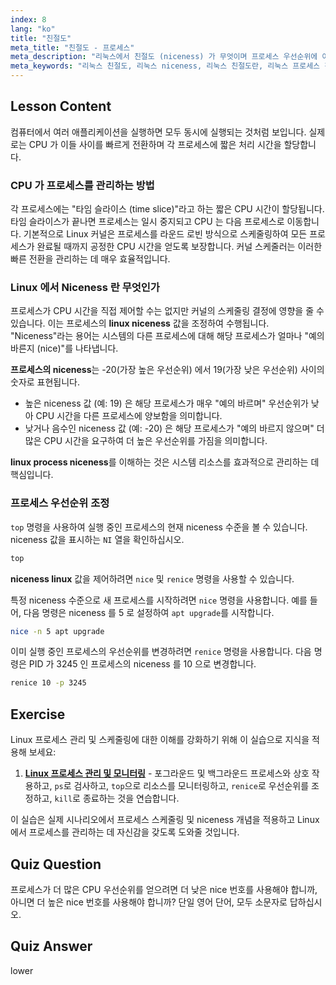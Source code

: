 ```yaml
---
index: 8
lang: "ko"
title: "친절도"
meta_title: "친절도 - 프로세스"
meta_description: "리눅스에서 친절도 (niceness) 가 무엇이며 프로세스 우선순위에 어떻게 영향을 미치는지 알아보세요. 이 강의에서는 리눅스 프로세스 친절도와 nice 및 renice 명령어를 사용하여 CPU 스케줄링을 관리하고 시스템 성능을 개선하는 방법을 설명합니다."
meta_keywords: "리눅스 친절도, 리눅스 niceness, 리눅스 친절도란, 리눅스 프로세스 친절도, 프로세스 친절도, 프로세스 우선순위, nice 명령어, renice 명령어, CPU 스케줄링"
---
```


## Lesson Content

컴퓨터에서 여러 애플리케이션을 실행하면 모두 동시에 실행되는 것처럼 보입니다. 실제로는 CPU 가 이들 사이를 빠르게 전환하며 각 프로세스에 짧은 처리 시간을 할당합니다.

### CPU 가 프로세스를 관리하는 방법

각 프로세스에는 "타임 슬라이스 (time slice)"라고 하는 짧은 CPU 시간이 할당됩니다. 타임 슬라이스가 끝나면 프로세스는 일시 중지되고 CPU 는 다음 프로세스로 이동합니다. 기본적으로 Linux 커널은 프로세스를 라운드 로빈 방식으로 스케줄링하여 모든 프로세스가 완료될 때까지 공정한 CPU 시간을 얻도록 보장합니다. 커널 스케줄러는 이러한 빠른 전환을 관리하는 데 매우 효율적입니다.

### Linux 에서 Niceness 란 무엇인가

프로세스가 CPU 시간을 직접 제어할 수는 없지만 커널의 스케줄링 결정에 영향을 줄 수 있습니다. 이는 프로세스의 **linux niceness** 값을 조정하여 수행됩니다. "Niceness"라는 용어는 시스템의 다른 프로세스에 대해 해당 프로세스가 얼마나 "예의 바른지 (nice)"를 나타냅니다.

**프로세스의 niceness**는 -20(가장 높은 우선순위) 에서 19(가장 낮은 우선순위) 사이의 숫자로 표현됩니다.

- 높은 niceness 값 (예: 19) 은 해당 프로세스가 매우 "예의 바르며" 우선순위가 낮아 CPU 시간을 다른 프로세스에 양보함을 의미합니다.
- 낮거나 음수인 niceness 값 (예: -20) 은 해당 프로세스가 "예의 바르지 않으며" 더 많은 CPU 시간을 요구하여 더 높은 우선순위를 가짐을 의미합니다.

**linux process niceness**를 이해하는 것은 시스템 리소스를 효과적으로 관리하는 데 핵심입니다.

### 프로세스 우선순위 조정

`top` 명령을 사용하여 실행 중인 프로세스의 현재 niceness 수준을 볼 수 있습니다. niceness 값을 표시하는 `NI` 열을 확인하십시오.

```bash
top
```

**niceness linux** 값을 제어하려면 `nice` 및 `renice` 명령을 사용할 수 있습니다.

특정 niceness 수준으로 새 프로세스를 시작하려면 `nice` 명령을 사용합니다. 예를 들어, 다음 명령은 niceness 를 5 로 설정하여 `apt upgrade`를 시작합니다.

```bash
nice -n 5 apt upgrade
```

이미 실행 중인 프로세스의 우선순위를 변경하려면 `renice` 명령을 사용합니다. 다음 명령은 PID 가 3245 인 프로세스의 niceness 를 10 으로 변경합니다.

```bash
renice 10 -p 3245
```

## Exercise

Linux 프로세스 관리 및 스케줄링에 대한 이해를 강화하기 위해 이 실습으로 지식을 적용해 보세요:

1. **[Linux 프로세스 관리 및 모니터링](https://labex.io/ko/labs/comptia-manage-and-monitor-linux-processes-590864)** - 포그라운드 및 백그라운드 프로세스와 상호 작용하고, `ps`로 검사하고, `top`으로 리소스를 모니터링하고, `renice`로 우선순위를 조정하고, `kill`로 종료하는 것을 연습합니다.

이 실습은 실제 시나리오에서 프로세스 스케줄링 및 niceness 개념을 적용하고 Linux 에서 프로세스를 관리하는 데 자신감을 갖도록 도와줄 것입니다.

## Quiz Question

프로세스가 더 많은 CPU 우선순위를 얻으려면 더 낮은 nice 번호를 사용해야 합니까, 아니면 더 높은 nice 번호를 사용해야 합니까? 단일 영어 단어, 모두 소문자로 답하십시오.

## Quiz Answer

lower

